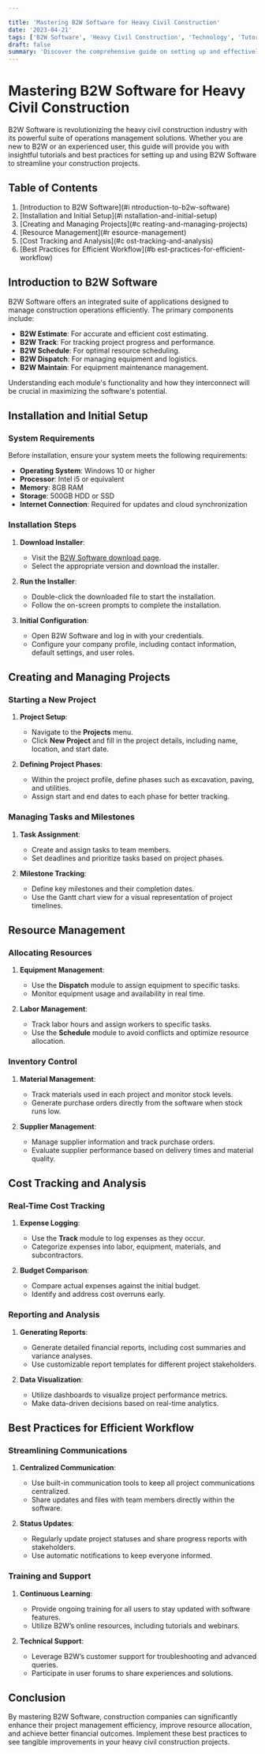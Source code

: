 ```yaml
---

title: 'Mastering B2W Software for Heavy Civil Construction'
date: '2023-04-21'
tags: ['B2W Software', 'Heavy Civil Construction', 'Technology', 'Tutorial']
draft: false
summary: 'Discover the comprehensive guide on setting up and effectively using B2W Software for heavy civil construction projects, optimizing workflows and enhancing productivity.'
---
```


# Mastering B2W Software for Heavy Civil Construction

B2W Software is revolutionizing the heavy civil construction industry with its powerful suite of operations management solutions. Whether you are new to B2W or an experienced user, this guide will provide you with insightful tutorials and best practices for setting up and using B2W Software to streamline your construction projects.

## Table of Contents

1. [Introduction to B2W Software](#i   ntroduction-to-b2w-software)
2. [Installation and Initial Setup](#i   nstallation-and-initial-setup)
3. [Creating and Managing Projects](#c   reating-and-managing-projects)
4. [Resource Management](#r   esource-management)
5. [Cost Tracking and Analysis](#c   ost-tracking-and-analysis)
6. [Best Practices for Efficient Workflow](#b   est-practices-for-efficient-workflow)

## Introduction to B2W Software

B2W Software offers an integrated suite of applications designed to manage construction operations efficiently. The primary components include:

- **B2W Estimate**: For accurate and efficient cost estimating.
- **B2W Track**: For tracking project progress and performance.
- **B2W Schedule**: For optimal resource scheduling.
- **B2W Dispatch**: For managing equipment and logistics.
- **B2W Maintain**: For equipment maintenance management.

Understanding each module's functionality and how they interconnect will be crucial in maximizing the software's potential.

## Installation and Initial Setup

### System Requirements

Before installation, ensure your system meets the following requirements:
- **Operating System**: Windows 10 or higher
- **Processor**: Intel i5 or equivalent
- **Memory**: 8GB RAM
- **Storage**: 500GB HDD or SSD
- **Internet Connection**: Required for updates and cloud synchronization

### Installation Steps

1. **Download Installer**:
   - Visit the [B2W Software download page](https://www.b2wsoftware.com/download).
   - Select the appropriate version and download the installer.

2. **Run the Installer**:
   - Double-click the downloaded file to start the installation.
   - Follow the on-screen prompts to complete the installation.

3. **Initial Configuration**:
   - Open B2W Software and log in with your credentials.
   - Configure your company profile, including contact information, default settings, and user roles.

## Creating and Managing Projects

### Starting a New Project

1. **Project Setup**:
   - Navigate to the **Projects** menu.
   - Click **New Project** and fill in the project details, including name, location, and start date.

2. **Defining Project Phases**:
   - Within the project profile, define phases such as excavation, paving, and utilities.
   - Assign start and end dates to each phase for better tracking.

### Managing Tasks and Milestones

1. **Task Assignment**:
   - Create and assign tasks to team members.
   - Set deadlines and prioritize tasks based on project phases.

2. **Milestone Tracking**:
   - Define key milestones and their completion dates.
   - Use the Gantt chart view for a visual representation of project timelines.

## Resource Management

### Allocating Resources

1. **Equipment Management**:
   - Use the **Dispatch** module to assign equipment to specific tasks.
   - Monitor equipment usage and availability in real time.

2. **Labor Management**:
   - Track labor hours and assign workers to specific tasks.
   - Use the **Schedule** module to avoid conflicts and optimize resource allocation.

### Inventory Control

1. **Material Management**:
   - Track materials used in each project and monitor stock levels.
   - Generate purchase orders directly from the software when stock runs low.

2. **Supplier Management**:
   - Manage supplier information and track purchase orders.
   - Evaluate supplier performance based on delivery times and material quality.

## Cost Tracking and Analysis

### Real-Time Cost Tracking

1. **Expense Logging**:
   - Use the **Track** module to log expenses as they occur.
   - Categorize expenses into labor, equipment, materials, and subcontractors.

2. **Budget Comparison**:
   - Compare actual expenses against the initial budget.
   - Identify and address cost overruns early.

### Reporting and Analysis

1. **Generating Reports**:
   - Generate detailed financial reports, including cost summaries and variance analyses.
   - Use customizable report templates for different project stakeholders.

2. **Data Visualization**:
   - Utilize dashboards to visualize project performance metrics.
   - Make data-driven decisions based on real-time analytics.

## Best Practices for Efficient Workflow

### Streamlining Communications

1. **Centralized Communication**:
   - Use built-in communication tools to keep all project communications centralized.
   - Share updates and files with team members directly within the software.

2. **Status Updates**:
   - Regularly update project statuses and share progress reports with stakeholders.
   - Use automatic notifications to keep everyone informed.

### Training and Support

1. **Continuous Learning**:
   - Provide ongoing training for all users to stay updated with software features.
   - Utilize B2W’s online resources, including tutorials and webinars.

2. **Technical Support**:
   - Leverage B2W’s customer support for troubleshooting and advanced queries.
   - Participate in user forums to share experiences and solutions.

## Conclusion

By mastering B2W Software, construction companies can significantly enhance their project management efficiency, improve resource allocation, and achieve better financial outcomes. Implement these best practices to see tangible improvements in your heavy civil construction projects.